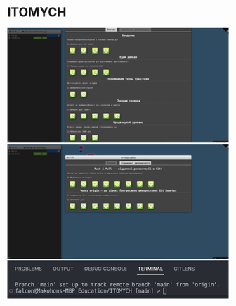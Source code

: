 # ITOMYCH
![alt text](https://github.com/IFalcoNI/ITOMYCH/blob/main/lecture-1/Screenshot-1.png)
![alt text](https://github.com/IFalcoNI/ITOMYCH/blob/main/lecture-1/Screenshot-2.png)
![alt text](https://github.com/IFalcoNI/ITOMYCH/blob/main/lecture-1/Screenshot-3.png)
